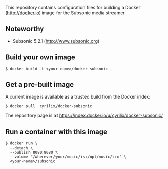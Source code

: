 
This repository contains configuration files for building a 
Docker (http://docker.io) image for the Subsonic media streamer.

## Noteworthy

* Subsonic 5.2.1 (http://www.subsonic.org)

## Build your own image

```shell
$ docker build -t <your-name>/docker-subsonic .
```

## Get a pre-built image

A current image is available as a trusted build from the Docker index:

```shell
$ docker pull  cyrilix/docker-subsonic
```

The repository page is at
https://index.docker.io/u/cyrilix/docker-subsonic/


## Run a container with this image

```shell
$ docker run \
  --detach \
  --publish 8080:8080 \
  --volume "/wherever/your/music/is:/opt/music/:ro" \
  <your-name>/subsonic

```
